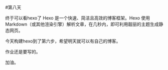 #第八天

终于可以看hexo了
Hexo 是一个快速、简洁且高效的博客框架。Hexo 使用 Markdown（或其他渲染引擎）解析文章，在几秒内，即可利用靓丽的主题生成静态网页。

今天构建hexo到了第六步，希望明天就可以有自己的博客。

作业还是要写的。

加油。